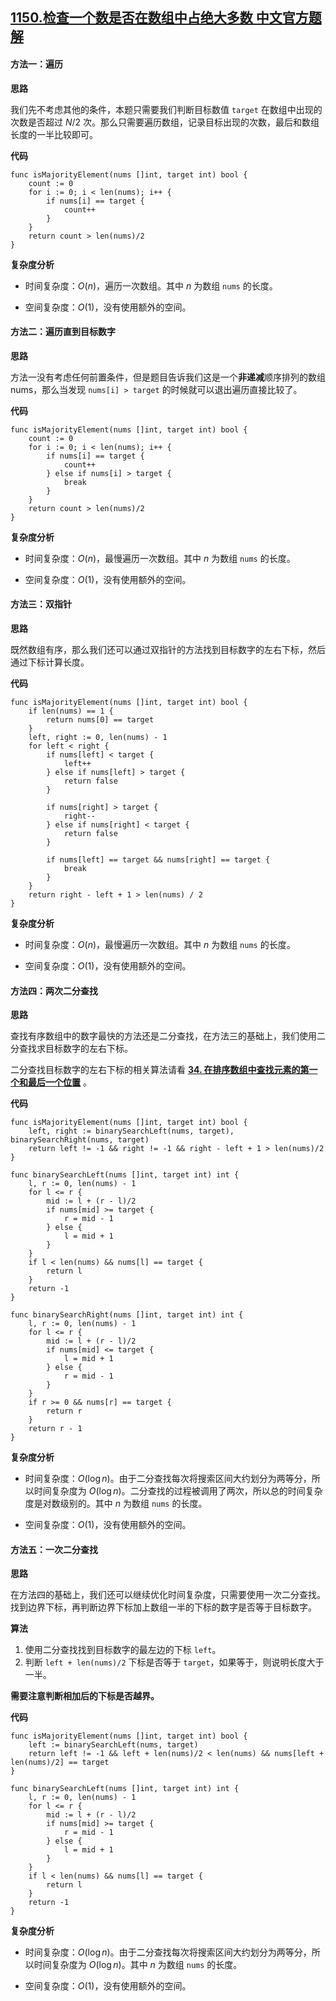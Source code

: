 ## [1150.检查一个数是否在数组中占绝大多数 中文官方题解](https://leetcode.cn/problems/check-if-a-number-is-majority-element-in-a-sorted-array/solutions/100000/jian-cha-yi-ge-shu-shi-fou-zai-shu-zu-zhong-zhan-2)

#### 方法一：遍历

**思路**

我们先不考虑其他的条件，本题只需要我们判断目标数值 `target` 在数组中出现的次数是否超过 $N/2$ 次。那么只需要遍历数组，记录目标出现的次数，最后和数组长度的一半比较即可。

**代码**

```Golang [ ]
func isMajorityElement(nums []int, target int) bool {
    count := 0
    for i := 0; i < len(nums); i++ {
        if nums[i] == target {
            count++
        }
    }
    return count > len(nums)/2
}
```

**复杂度分析**

- 时间复杂度：$O(n)$，遍历一次数组。其中 $n$ 为数组 `nums` 的长度。

- 空间复杂度：$O(1)$，没有使用额外的空间。

#### 方法二：遍历直到目标数字

**思路**

方法一没有考虑任何前置条件，但是题目告诉我们这是一个**非递减**顺序排列的数组 nums，那么当发现 `nums[i] > target` 的时候就可以退出遍历直接比较了。

**代码**
```Golang [ ]
func isMajorityElement(nums []int, target int) bool {
    count := 0
    for i := 0; i < len(nums); i++ {
        if nums[i] == target {
            count++
        } else if nums[i] > target {
            break
        }
    }
    return count > len(nums)/2
}
```

**复杂度分析**

- 时间复杂度：$O(n)$，最慢遍历一次数组。其中 $n$ 为数组 `nums` 的长度。

- 空间复杂度：$O(1)$，没有使用额外的空间。

#### 方法三：双指针

**思路**

既然数组有序，那么我们还可以通过双指针的方法找到目标数字的左右下标，然后通过下标计算长度。

**代码**
```Golang [ ]
func isMajorityElement(nums []int, target int) bool {
    if len(nums) == 1 {
        return nums[0] == target
    }
    left, right := 0, len(nums) - 1
    for left < right {
        if nums[left] < target {
            left++
        } else if nums[left] > target {
            return false
        }

        if nums[right] > target {
            right--
        } else if nums[right] < target {
            return false
        }

        if nums[left] == target && nums[right] == target {
            break
        }
    }
    return right - left + 1 > len(nums) / 2
}
```

**复杂度分析**

- 时间复杂度：$O(n)$，最慢遍历一次数组。其中 $n$ 为数组 `nums` 的长度。

- 空间复杂度：$O(1)$，没有使用额外的空间。

#### 方法四：两次二分查找

**思路**

查找有序数组中的数字最快的方法还是二分查找，在方法三的基础上，我们使用二分查找求目标数字的左右下标。

二分查找目标数字的左右下标的相关算法请看 [**34. 在排序数组中查找元素的第一个和最后一个位置**](https://leetcode-cn.com/problems/find-first-and-last-position-of-element-in-sorted-array/) 。

**代码**

```Golang [ ]
func isMajorityElement(nums []int, target int) bool {
    left, right := binarySearchLeft(nums, target), binarySearchRight(nums, target)
    return left != -1 && right != -1 && right - left + 1 > len(nums)/2
}

func binarySearchLeft(nums []int, target int) int {
    l, r := 0, len(nums) - 1
    for l <= r {
        mid := l + (r - l)/2
        if nums[mid] >= target {
            r = mid - 1
        } else {
            l = mid + 1
        }
    }
    if l < len(nums) && nums[l] == target {
        return l
    }
    return -1 
}

func binarySearchRight(nums []int, target int) int {
    l, r := 0, len(nums) - 1
    for l <= r {
        mid := l + (r - l)/2
        if nums[mid] <= target {
            l = mid + 1
        } else {
            r = mid - 1
        }
    }
    if r >= 0 && nums[r] == target {
        return r
    }
    return r - 1
}
```

**复杂度分析**

- 时间复杂度：$O(\log n)$。由于二分查找每次将搜索区间大约划分为两等分，所以时间复杂度为 $O(\log n)$。二分查找的过程被调用了两次，所以总的时间复杂度是对数级别的。其中 $n$ 为数组 `nums` 的长度。

- 空间复杂度：$O(1)$，没有使用额外的空间。

#### 方法五：一次二分查找

**思路**

在方法四的基础上，我们还可以继续优化时间复杂度，只需要使用一次二分查找。找到边界下标，再判断边界下标加上数组一半的下标的数字是否等于目标数字。

**算法**

1. 使用二分查找找到目标数字的最左边的下标 `left`。
2. 判断 `left + len(nums)/2` 下标是否等于 `target`，如果等于，则说明长度大于一半。

**需要注意判断相加后的下标是否越界。**

**代码**

```Golang [ ]
func isMajorityElement(nums []int, target int) bool {
    left := binarySearchLeft(nums, target)
    return left != -1 && left + len(nums)/2 < len(nums) && nums[left + len(nums)/2] == target
}

func binarySearchLeft(nums []int, target int) int {
    l, r := 0, len(nums) - 1 
    for l <= r {
        mid := l + (r - l)/2
        if nums[mid] >= target {
            r = mid - 1
        } else {
            l = mid + 1
        }
    }
    if l < len(nums) && nums[l] == target {
        return l
    }
    return -1 
}
```

**复杂度分析**

- 时间复杂度：$O(\log n)$。由于二分查找每次将搜索区间大约划分为两等分，所以时间复杂度为 $O(\log n)$。其中 $n$ 为数组 `nums` 的长度。

- 空间复杂度：$O(1)$，没有使用额外的空间。